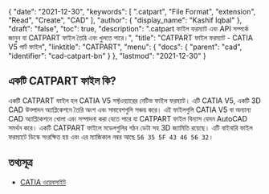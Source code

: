{
  "date": "2021-12-30",
  "keywords": [
    ".catpart",
    "File Format",
    "extension",
    "Read",
    "Create",
    "CAD"
  ],
  "author": {
    "display_name": "Kashif Iqbal"
  },
  "draft": "false",
  "toc": true,
  "description": ".catpart ফাইল ফরম্যাট এবং API সম্পর্কে জানুন যা CATPART ফাইল তৈরি এবং খুলতে পারে।",
  "title": "CATPART ফাইল ফরম্যাট - CATIA V5 পার্ট ফাইল",
  "linktitle": "CATPART",
  "menu": {
    "docs": {
      "parent": "cad",
      "identifier": "cad-catpart-bn"
    }
  },
  "lastmod": "2021-12-30"
}

## একটি CATPART ফাইল কি?

একটি CATPART ফাইল হল CATIA V5 সফ্টওয়্যারের নেটিভ ফাইল ফরম্যাট। এটি CATIA V5, একটি 3D CAD উত্পাদন অ্যাপ্লিকেশনে তৈরি অংশ এবং সমাবেশগুলি সঞ্চয় করে। এই ফাইলগুলি CATIA V5 বা অন্যান্য CAD অ্যাপ্লিকেশনে খোলা এবং সম্পাদনা করা যেতে পারে যা CATPART ফাইল বিন্যাস যেমন AutoCAD সমর্থন করে। একটি CATPART ফাইলে মডেলগুলির গঠন ডেটা সহ 3D জ্যামিতি রয়েছে। এটি বাইনারি ফাইল ফরম্যাটে ডিস্কে সংরক্ষিত হয় এবং এর ম্যাজিকাল নম্বর আছে `56 35 5F 43 46 56 32`।

## তথ্যসূত্র

 * [CATIA ওয়েবসাইট](https://www.3ds.com/products-services/catia/)

